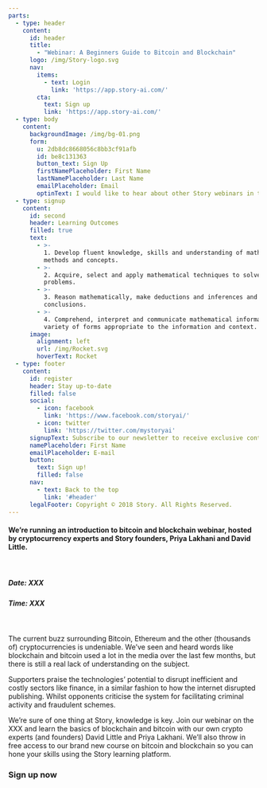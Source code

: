 ```yaml
---
parts:
  - type: header
    content:
      id: header
      title:
        - "Webinar: A Beginners Guide to Bitcoin and Blockchain"
      logo: /img/Story-logo.svg
      nav:
        items:
          - text: Login
            link: 'https://app.story-ai.com/'
        cta:
          text: Sign up
          link: 'https://app.story-ai.com/'
  - type: body
    content:
      backgroundImage: /img/bg-01.png
      form:
        u: 2db8dc8668056c8bb3cf91afb
        id: be8c131363
        button_text: Sign Up
        firstNamePlaceholder: First Name
        lastNamePlaceholder: Last Name
        emailPlaceholder: Email
        optinText: I would like to hear about other Story webinars in the future
  - type: signup
    content:
      id: second
      header: Learning Outcomes
      filled: true
      text:
        - >-
          1. Develop fluent knowledge, skills and understanding of mathematical
          methods and concepts.
        - >-
          2. Acquire, select and apply mathematical techniques to solve
          problems.
        - >-
          3. Reason mathematically, make deductions and inferences and draw
          conclusions.
        - >-
          4. Comprehend, interpret and communicate mathematical information in a
          variety of forms appropriate to the information and context.
      image:
        alignment: left
        url: /img/Rocket.svg
        hoverText: Rocket
  - type: footer
    content:
      id: register
      header: Stay up-to-date
      filled: false
      social:
        - icon: facebook
          link: 'https://www.facebook.com/storyai/'
        - icon: twitter
          link: 'https://twitter.com/mystoryai'
      signupText: Subscribe to our newsletter to receive exclusive content.
      namePlaceholder: First Name
      emailPlaceholder: E-mail
      button:
        text: Sign up!
        filled: false
      nav:
        - text: Back to the top
          link: '#header'
      legalFooter: Copyright © 2018 Story. All Rights Reserved.
---
```


#### We’re running an introduction to bitcoin and blockchain webinar, hosted by cryptocurrency experts and Story founders, Priya Lakhani and David Little.

&nbsp;

##### Date: XXX

##### Time: XXX

&nbsp;

The current buzz surrounding Bitcoin, Ethereum and the other (thousands of) cryptocurrencies is undeniable. We’ve seen and heard words like blockchain and bitcoin used a lot in the media over the last few months, but there is still a real lack of understanding on the subject.

Supporters praise the technologies’ potential to disrupt inefficient and costly sectors like finance, in a similar fashion to how the internet disrupted publishing. Whilst opponents criticise the system for facilitating criminal activity and fraudulent schemes.

We’re sure of one thing at Story, knowledge is key. Join our webinar on the XXX and learn the basics of blockchain and bitcoin with our own crypto experts (and founders) David Little and Priya Lakhani. We’ll also throw in free access to our brand new course on bitcoin and blockchain so you can hone your skills using the Story learning platform.

### Sign up now

